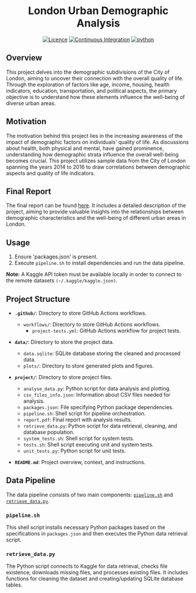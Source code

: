 <div style="text-align: center;">

# London Urban Demographic Analysis

[![Licence](https://img.shields.io/badge/Licence-MIT-orange)](https://opensource.org/license/mit/)
[![Continuous Integration](https://github.com/julian-m10/made-2324/actions/workflows/project-tests.yml/badge.svg)](https://github.com/julian-m10/made-2324/actions/workflows/project-tests.yml)
[![python](https://img.shields.io/badge/Python-3.11-3776AB.svg?style=flat&logo=python&logoColor=white)](https://www.python.org)

</div>

## Overview
This project delves into the demographic subdivisions of the City of London, aiming to uncover their connection with the 
overall quality of life. Through the exploration of factors like age, income, housing, health indicators, education, 
transportation, and political aspects, the primary objective is to understand how these elements influence the 
well-being of diverse urban areas.

## Motivation
The motivation behind this project lies in the increasing awareness of the impact of demographic factors on individuals' 
quality of life. As discussions about health, both physical and mental, have gained prominence, understanding how 
demographic strata influence the overall well-being becomes crucial. This project utilizes sample data from the City of 
London spanning the years 2014 to 2016 to draw correlations between demographic aspects and quality of life indicators.

## Final Report
The final report can be found [here](./project/report.pdf). It includes a detailed description of the project, aiming to 
provide valuable insights into the relationships between demographic characteristics and the well-being of different 
urban areas in London.

## Usage
1. Ensure 'packages.json' is present.
2. Execute `pipeline.sh` to install dependencies and run the data pipeline.

**Note:** A Kaggle API token must be available locally in order to connect to the remote datasets
``(~/.kaggle/kaggle.json)``.

## Project Structure

- **`.github/`**: Directory to store GitHub Actions workflows.
    - `workflows/`: Directory to store GitHub Actions workflows.
        - `project-tests.yml`: GitHub Actions workflow for project tests.
- **`data/`**: Directory to store the project data.
    - `data.sqlite`: SQLite database storing the cleaned and processed data.
    - `plots/`: Directory to store generated plots and figures.

- **`project/`**: Directory to store project files.
    - `analyse_data.py`: Python script for data analysis and plotting.
    - `csv_files_info.json`: Information about CSV files needed for analysis.
    - `packages.json`: File specifying Python package dependencies.
    - `pipeline.sh`: Shell script for pipeline orchestration.
    - `report.pdf`: Final report with analysis results.
    - `retrieve_data.py`: Python script for data retrieval, cleaning, and database population.
    - `system_tests.sh`: Shell script for system tests.
    - `tests.sh`: Shell script executing unit and system tests.
    - `unit_tests.py`: Python script for unit tests.

- **`README.md`**: Project overview, context, and instructions.

## Data Pipeline
The data pipeline consists of two main components: [`pipeline.sh`](./project/pipeline.sh) and 
[`retrieve_data.py`](./project/retrieve_data.py).

### `pipeline.sh`
This shell script installs necessary Python packages based on the specifications in `packages.json` and then executes 
the Python data retrieval script.

### `retrieve_data.py`
The Python script connects to Kaggle for data retrieval, checks file existence, downloads missing files, and processes 
existing files. It includes functions for cleaning the dataset and creating/updating SQLite database tables.
